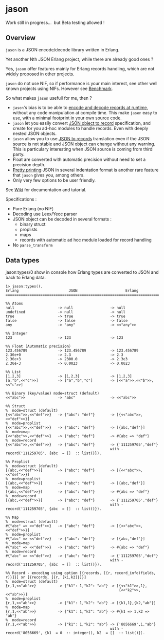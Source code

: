 # jason
Work still in progress...  but Beta testing allowed !

## Overview ##

`jason` is a JSON encode/decode library written in Erlang.

Yet another Nth JSON Erlang project, while there are already good ones ?

Yes, `jason` offer features mainly for Erlang records handling, which are not widely proposed in other projects.

`jason` do not use NIF, so if performance is your main interest, see other well known projects using NIFs. However see [Benchmark](https://github.com/crownedgrouse/jason/wiki/Benchmark).

So what makes `jason` usefull for me, then ?

* `jason`'s bias is to be able to [encode and decode records at runtime](https://github.com/crownedgrouse/jason/wiki/Records),
without any code manipulation at compile time.
This make `jason` easy to use, with a minimal footprint in your own source code.
* `jason` let you easily convert [JSON object to record](https://github.com/crownedgrouse/jason/wiki/Records) specification, and create for
you ad-hoc modules to handle records. Even with deeply nested JSON objects.
* `jason` allow you to use [JSON to records](https://github.com/crownedgrouse/jason/wiki/Records) translation even if the JSON source is not stable and JSON object can change without any warning. This is particulary interesting when JSON source is coming from third party.
* Float are converted with automatic precision without need to set a precision depth.
* [Pretty printing](https://github.com/crownedgrouse/jason/wiki/Pretty-printing) JSON in several indentation format is another rare feature that `jason` gives you, among others.
* Only very few options to be user friendly.

See [Wiki](https://github.com/crownedgrouse/jason/wiki) for documentation and tutorial.

Specifications :
* Pure Erlang (no NIF)
* Decoding use Leex/Yecc parser
* JSON object can be decoded in several formats :
   * binary struct
   * proplists
   * maps
   * records with automatic ad hoc module loaded for record handling
* No `parse_transform`

## Data types ##
jason:types/0 show in console how Erlang types are converted to JSON and back to Erlang data.


```
1> jason:types().
Erlang                       JSON                      Erlang
================================================================================

%% Atoms
null                    -> null                 -> null
undefined               -> null                 -> null
true                    -> true                 -> true
false                   -> false                -> false
any                     -> "any"                -> <<"any">>

%% Integer
123                     -> 123                  -> 123

%% Float (Automatic precision)
123.456789              -> 123.456789           -> 123.456789
2.30e+0                 -> 2.3                  -> 2.3
2.30e+3                 -> 2300.0               -> 2.3e3
2.30e-3                 -> 0.0023               -> 0.0023

%% List
[1,2,3]                 -> [1,2,3]              -> [1,2,3]
[a,"b",<<"c">>]         -> ["a","b","c"]        -> [<<"a">>,<<"b">>,<<"c">>]

%% Binary (key/value) mode=struct (default)
<<"abc">>               -> "abc"                -> <<"abc">>

%% Struct
%  mode=struct (default)
{<<"abc">>,<<"def">>}   -> {"abc": "def"}       -> [{<<"abc">>,<<"def">>}]
%  mode=proplist
{<<"abc">>,<<"def">>}   -> {"abc": "def"}       -> [{abc,"def"}]
%  mode=map
{<<"abc">>,<<"def">>}   -> {"abc": "def"}       -> #{abc => "def"}
%  mode=record
{<<"abc">>,<<"def">>}   -> {"abc": "def"}       -> {'111259705',"def"}
                                                with -record('111259705', {abc  = []  :: list()}).

%% Proplist
%  mode=struct (default)
[{abc,<<"def">>}]       -> {"abc": "def"}       -> [{<<"abc">>,<<"def">>}]
%  mode=proplist
[{abc,<<"def">>}]       -> {"abc": "def"}       -> [{abc,"def"}]
%  mode=map
[{abc,<<"def">>}]       -> {"abc": "def"}       -> #{abc => "def"}
%  mode=record
[{abc,<<"def">>}]       -> {"abc": "def"}       -> {'111259705',"def"}
                                                with -record('111259705', {abc  = []  :: list()}).

%% Map
%  mode=struct (default)
#{"abc" => <<"def">>}   -> {"abc": "def"}       -> [{<<"abc">>,<<"def">>}]
%  mode=proplist
#{"abc" => <<"def">>}   -> {"abc": "def"}       -> [{abc,"def"}]
%  mode=map
#{"abc" => <<"def">>}   -> {"abc": "def"}       -> #{abc => "def"}
%  mode=record
#{"abc" => <<"def">>}   -> {"abc": "def"}       -> {'111259705',"def"}
                                                with -record('111259705', {abc  = []  :: list()}).

%% Record - encoding using option [{records, [{r, record_info(fields, r)}]}] or [{records, [{r, [k1,k2]}]}]
%  mode=struct (default)
{r,1,<<"ab">>}          -> {"k1": 1,"k2": "ab"} -> [{<<"k1">>,1},
                                                    {<<"k2">>,<<"ab">>}]
%  mode=proplist
{r,1,<<"ab">>}          -> {"k1": 1,"k2": "ab"} -> [{k1,1},{k2,"ab"}]
%  mode=map
{r,1,<<"ab">>}          -> {"k1": 1,"k2": "ab"} -> #{k1 => 1,k2 => "ab"}
%  mode=record
{r,1,<<"ab">>}          -> {"k1": 1,"k2": "ab"} -> {'8056669',1,"ab"}
                                                with -record('8056669', {k1  = 0  :: integer(), k2  = []  :: list()}).
```


